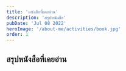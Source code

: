 ```yaml
---
title: 'หนังสือที่เคยอ่าน'
description: 'สรุปหนังสือ'
pubDate: 'Jul 08 2022'
heroImage: '/about-me/activities/book.jpg'
order: 1
---
```

## สรุปหนังสือที่เคยอ่าน